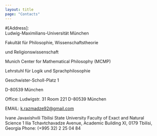 ```yaml
---
layout: title
page: "Contacts"
---
```


#[Address]:                       
Ludwig-Maximilians-Universität München     

Fakultät für Philosophie, Wissenschaftstheorie 

und Religionswissenschaft     

Munich Center for Mathematical Philosophy (MCMP) 

Lehrstuhl für Logik und Sprachphilosophie     

Geschwister-Scholl-Platz 1        

D-80539 München                                                   

Office:
Ludwigstr. 31
Room 221
D-80539 München

EMAIL: k.razmadze92@gmail.com

Ivane Javaxishvili Tbilisi State University
Faculty of Exact and Natural Science
1 Ilia Tchavtchavadze Avenue,
Academic Building XI,
0179 Tbilisi, Georgia
Phone: (+995 32) 2 25 04 84
